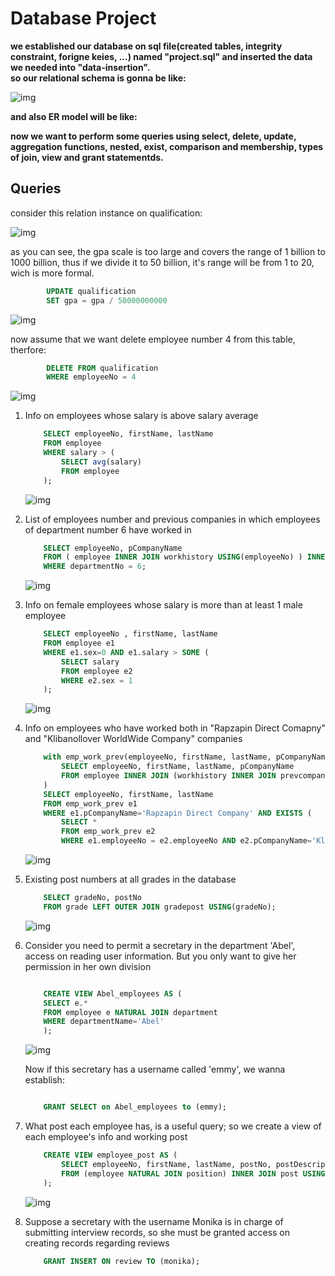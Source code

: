 # Database Project
**we established our database on sql file(created tables, integrity constraint, forigne keies, ...) named "project.sql" and inserted 
the data we needed into "data-insertion".</br>
so our relational schema is gonna be like:</br>**

![img](./images/relational.png)

**and also ER model will be like:</br>**  

**now we want to perform some queries using select, delete, update, aggregation functions, nested, exist, comparison and membership, types of join, view and 
grant statementds.**

## Queries
consider this relation instance on qualification:

![img](./images/r1.png)

as you can see, the gpa scale is too large and covers the range of 1 billion to 1000 billion, thus if we divide it to 50 billion,
it's range will be from 1 to 20, wich is more formal.

``` sql
        UPDATE qualification
        SET gpa = gpa / 50000000000
```

![img](./images/r2.png)

now assume that we want delete employee number 4 from this table, therfore:

``` sql
        DELETE FROM qualification
        WHERE employeeNo = 4
```

![img](./images/r3.png)

1. Info on employees whose salary is above salary average

    ``` sql
        SELECT employeeNo, firstName, lastName
        FROM employee 
        WHERE salary > ( 
            SELECT avg(salary)
            FROM employee
        );
    ```

    ![img](./images/4.png)

2. List of employees number and previous companies in which employees of department number 6 have worked in

    ``` sql
        SELECT employeeNo, pCompanyName
        FROM ( employee INNER JOIN workhistory USING(employeeNo) ) INNER JOIN prevcompany USING(prevCompanyNo)
        WHERE departmentNo = 6;
    ```

    ![img](./images/5.png)


3. Info on female employees whose salary is more than at least 1 male employee

    ``` sql
        SELECT employeeNo , firstName, lastName 
        FROM employee e1
        WHERE e1.sex=0 AND e1.salary > SOME ( 
            SELECT salary 
            FROM employee e2
            WHERE e2.sex = 1
        );
    ```

    ![img](./images/6.png)

4. Info on employees who have worked both in "Rapzapin Direct Comapny" and "Klibanollover WorldWide Company" companies

    ``` sql
        with emp_work_prev(employeeNo, firstName, lastName, pCompanyName) AS (
            SELECT employeeNo, firstName, lastName, pCompanyName
            FROM employee INNER JOIN (workhistory INNER JOIN prevcompany USING(prevCompanyNo)) USING(employeeNo)
        )
        SELECT employeeNo, firstName, lastName
        FROM emp_work_prev e1
        WHERE e1.pCompanyName='Rapzapin Direct Company' AND EXISTS (
            SELECT *
            FROM emp_work_prev e2
            WHERE e1.employeeNo = e2.employeeNo AND e2.pCompanyName='Klibanollover WorldWide Company');


    ```

    ![img](./images/7.png)

5. Existing post numbers at all grades in the database

    ``` sql
        SELECT gradeNo, postNo
        FROM grade LEFT OUTER JOIN gradepost USING(gradeNo);
    ```

    ![img](./images/8.png)


6. Consider you need to permit a secretary in the department 'Abel', access on reading user information. But you only want to give her permission in her own division

    ``` sql

        CREATE VIEW Abel_employees AS ( 
        SELECT e.* 
        FROM employee e NATURAL JOIN department
        WHERE departmentName='Abel'
        );
    ```

    ![img](./images/9.png)

   Now if this secretary has a username called 'emmy', we wanna establish:
	
    ``` sql

        GRANT SELECT on Abel_employees to (emmy);
    ```

7. What post each employee has, is a useful query; so we create a view of each employee's info and working post

    ``` sql
        CREATE VIEW employee_post AS (
            SELECT employeeNo, firstName, lastName, postNo, postDescription
            FROM (employee NATURAL JOIN position) INNER JOIN post USING(postNo)
        );
    ```

    ![img](./images/10.png)

8. Suppose a secretary with the username Monika is in charge of submitting interview records, so she must be granted access on creating records regarding reviews

    ``` sql
        GRANT INSERT ON review TO (monika);
    ```